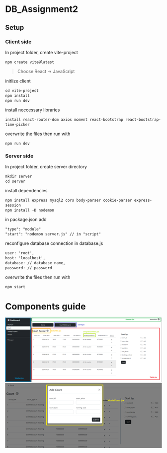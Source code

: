 # DB_Assignment2
## Setup
### Client side
In project folder, create vite-project
```
npm create vite@latest
```
> Choose React -> JavaScript


initlize client
```
cd vite-project
npm install
npm run dev
```

install neccessary libraries
```
install react-router-dom axios moment react-bootstrap react-bootstrap-time-picker
```

overwrite the files then run with
```
npm run dev
```

### Server side
In project folder, create server directory
```
mkdir server
cd server
```
install dependencies
```
npm install express mysql2 cors body-parser cookie-parser express-session
npm install -D nodemon
```

in package.json add
```
"type": "module"
"start": "nodemon server.js" // in "script"
```

reconfigure database connection in database.js
```
user: 'root',
host: 'localhost',
database: // database name,
password: // password
```

overwrite the files then run with 
```
npm start
```

# Components guide
![Normal Page](normalPage.png)
![Modal](modal.png)
